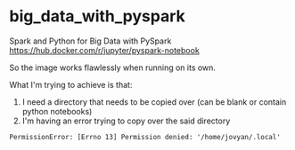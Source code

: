 # big_data_with_pyspark
Spark and Python for Big Data with PySpark
https://hub.docker.com/r/jupyter/pyspark-notebook

So the image works flawlessly when running on its own.

What I'm trying to achieve is that:
1. I need a directory that needs to be copied over (can be blank or contain python notebooks)
2. I'm having an error trying to copy over the said directory
```error
PermissionError: [Errno 13] Permission denied: '/home/jovyan/.local'
```